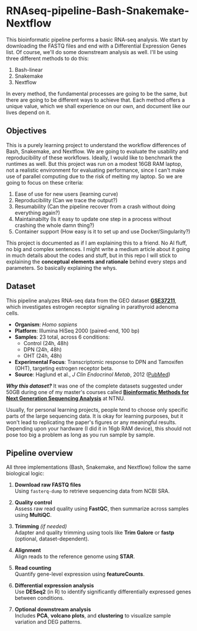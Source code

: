 # RNAseq-pipeline-Bash-Snakemake-Nextflow

This bioinformatic pipeline performs a basic RNA-seq analysis. We start by downloading the FASTQ files and end with a Differential Expression Genes list. Of course, we'll do some downstream analysis as well. I'll be using three different methods to do this:
1. Bash-linear
2. Snakemake
3. Nextflow

In every method, the fundamental processes are going to be the same, but there are going to be different ways to achieve that. Each method offers a unique value, which we shall experience on our own, and document like our lives depend on it.

## Objectives
This is a purely learning project to understand the workflow differences of Bash, Snakemake, and Nextflow. We are going to evaluate the usability and reproducibility of these workflows. Ideally, I would like to benchmark the runtimes as well. But this project was run on a modest 16GB RAM laptop, not a realistic environment for evaluating performance, since I can't make use of parallel computing due to the risk of melting my laptop. So we are going to focus on these criteria:
1. Ease of use for new users (learning curve)
2. Reproducibility (Can we trace the output?)
3. Resumability (Can the pipeline recover from a crash without doing everything again?)
4. Maintainabilty (Is it easy to update one step in a process without crashing the whole damn thing?)
5. Container support (How easy is it to set up and use Docker/Singularity?)
   
This project is documented as if I am explaining this to a friend. No AI fluff, no big  and complex sentences.
I might write a medium article about it going in much details about the codes and stuff, but in this repo I will stick to explaining the **conceptual elements and rationale** behind every steps and parameters. So basically explaining the whys.

## Dataset
This pipeline analyzes RNA-seq data from the GEO dataset **[GSE37211](https://www.ncbi.nlm.nih.gov/geo/query/acc.cgi?acc=GSE37211)**, which investigates estrogen receptor signaling in parathyroid adenoma cells.

- **Organism**: *Homo sapiens*
- **Platform**: Illumina HiSeq 2000 (paired-end, 100 bp)
- **Samples**: 23 total, across 6 conditions:
  - Control (24h, 48h)
  - DPN (24h, 48h)
  - OHT (24h, 48h)
- **Experimental Focus**: Transcriptomic response to DPN and Tamoxifen (OHT), targeting estrogen receptor beta.
- **Source**: Haglund et al., *J Clin Endocrinol Metab*, 2012 ([PubMed](https://pubmed.ncbi.nlm.nih.gov/23024189/))



***Why this dataset?*** It was one of the complete datasets suggested under 50GB during one of my master's courses called **[Bioinformatic Methods for Next Generation Sequencing Analysis](https://www.ntnu.edu/studies/courses/MOL8008#tab=omEmnet)** at NTNU.

Usually, for personal learning projects, people tend to choose only specific parts of the large sequencing data. It is okay for learning purposes, but it won't lead to replicating the paper's figures or any meaningful results. Depending upon your hardware (I did it in 16gb RAM device), this should not pose too big a problem as long as you run sample by sample.

## Pipeline overview
All three implementations (Bash, Snakemake, and Nextflow) follow the same biological logic:

1. **Download raw FASTQ files**  
   Using `fasterq-dump` to retrieve sequencing data from NCBI SRA.

2. **Quality control**  
   Assess raw read quality using **FastQC**, then summarize across samples using **MultiQC**.

3. **Trimming** *(if needed)*  
   Adapter and quality trimming using tools like **Trim Galore** or **fastp** (optional, dataset-dependent).

4. **Alignment**  
   Align reads to the reference genome using **STAR**.

5. **Read counting**  
   Quantify gene-level expression using **featureCounts**.

6. **Differential expression analysis**  
   Use **DESeq2** (in R) to identify significantly differentially expressed genes between conditions.

7. **Optional downstream analysis**  
   Includes **PCA**, **volcano plots**, and **clustering** to visualize sample variation and DEG patterns.

